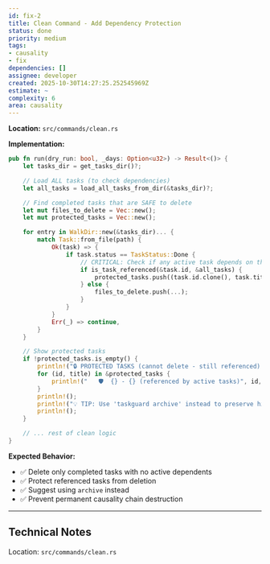 ```yaml
---
id: fix-2
title: Clean Command - Add Dependency Protection
status: done
priority: medium
tags:
- causality
- fix
dependencies: []
assignee: developer
created: 2025-10-30T14:27:25.252545969Z
estimate: ~
complexity: 6
area: causality
---
```



**Location:** `src/commands/clean.rs`

**Implementation:**
```rust
pub fn run(dry_run: bool, _days: Option<u32>) -> Result<()> {
    let tasks_dir = get_tasks_dir()?;

    // Load ALL tasks (to check dependencies)
    let all_tasks = load_all_tasks_from_dir(&tasks_dir)?;

    // Find completed tasks that are SAFE to delete
    let mut files_to_delete = Vec::new();
    let mut protected_tasks = Vec::new();

    for entry in WalkDir::new(&tasks_dir)... {
        match Task::from_file(path) {
            Ok(task) => {
                if task.status == TaskStatus::Done {
                    // CRITICAL: Check if any active task depends on this
                    if is_task_referenced(&task.id, &all_tasks) {
                        protected_tasks.push((task.id.clone(), task.title.clone()));
                    } else {
                        files_to_delete.push(...);
                    }
                }
            }
            Err(_) => continue,
        }
    }

    // Show protected tasks
    if !protected_tasks.is_empty() {
        println!("🔒 PROTECTED TASKS (cannot delete - still referenced):");
        for (id, title) in &protected_tasks {
            println!("   🛡️  {} - {} (referenced by active tasks)", id, title);
        }
        println!();
        println!("💡 TIP: Use 'taskguard archive' instead to preserve history");
        println!();
    }

    // ... rest of clean logic
}
```

**Expected Behavior:**
- ✅ Delete only completed tasks with no active dependents
- ✅ Protect referenced tasks from deletion
- ✅ Suggest using `archive` instead
- ✅ Prevent permanent causality chain destruction

---


## Technical Notes
Location: `src/commands/clean.rs`